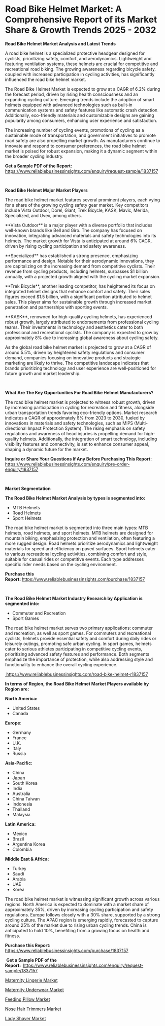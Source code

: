 <p><h1>Road Bike Helmet Market: A Comprehensive Report of its Market Share & Growth Trends 2025 - 2032</h1></p><p><strong>Road Bike Helmet Market Analysis and Latest Trends</strong></p>
<p><p>A road bike helmet is a specialized protective headgear designed for cyclists, prioritizing safety, comfort, and aerodynamics. Lightweight and featuring ventilation systems, these helmets are crucial for competitive and recreational road biking. The growing awareness regarding bicycle safety, coupled with increased participation in cycling activities, has significantly influenced the road bike helmet market.</p><p>The Road Bike Helmet Market is expected to grow at a CAGR of 6.2% during the forecast period, driven by rising health consciousness and an expanding cycling culture. Emerging trends include the adoption of smart helmets equipped with advanced technologies such as built-in communication systems and safety features like automatic crash detection. Additionally, eco-friendly materials and customizable designs are gaining popularity among consumers, enhancing user experience and satisfaction.</p><p>The increasing number of cycling events, promotions of cycling as a sustainable mode of transportation, and government initiatives to promote road safety are also propelling market growth. As manufacturers continue to innovate and respond to consumer preferences, the road bike helmet market is poised for robust expansion, making it a dynamic segment within the broader cycling industry.</p></p>
<p><strong>Get a Sample PDF of the Report:&nbsp;</strong> <a href="https://www.reliablebusinessinsights.com/enquiry/request-sample/1837157?utm_campaign=1091&utm_medium=2&utm_source=Github&utm_content=ia&utm_term=04042025&utm_id=road-bike-helmet">https://www.reliablebusinessinsights.com/enquiry/request-sample/1837157</a></p>
<p>&nbsp;</p>
<p><strong>Road Bike Helmet Major Market Players</strong></p>
<p><p>The road bike helmet market features several prominent players, each vying for a share of the growing cycling safety gear market. Key competitors include Vista Outdoor, Dorel, Giant, Trek Bicycle, KASK, Mavic, Merida, Specialized, and Uvex, among others.</p><p>**Vista Outdoor** is a major player with a diverse portfolio that includes well-known brands like Bell and Giro. The company has focused on innovation, integrating advanced materials and safety technologies into its helmets. The market growth for Vista is anticipated at around 6% CAGR, driven by rising cycling participation and safety awareness.</p><p>**Specialized** has established a strong presence, emphasizing performance and design. Notable for their aerodynamic innovations, they are capitalizing on the increasing demand from competitive cyclists. Their revenue from cycling products, including helmets, surpasses $1 billion annually, with a projected growth aligned with the cycling market expansion.</p><p>**Trek Bicycle**, another leading competitor, has heightened its focus on integrated helmet designs that enhance comfort and safety. Their sales figures exceed $1.5 billion, with a significant portion attributed to helmet sales. This player aims for sustainable growth through increased market penetration and partnerships with sporting events.</p><p>**KASK**, renowned for high-quality cycling helmets, has experienced robust growth, largely attributed to endorsements from professional cycling teams. Their investments in technology and aesthetics cater to both professional and recreational cyclists. The company is expected to grow by approximately 8% due to increasing global awareness about cycling safety.</p><p>As the global road bike helmet market is projected to grow at a CAGR of around 5.5%, driven by heightened safety regulations and consumer demand, companies focusing on innovative products and strategic marketing are likely to thrive. The competitive landscape indicates that brands prioritizing technology and user experience are well-positioned for future growth and market leadership.</p></p>
<p>&nbsp;</p>
<p><strong>What Are The Key Opportunities For Road Bike Helmet Manufacturers?</strong></p>
<p><p>The road bike helmet market is projected to witness robust growth, driven by increasing participation in cycling for recreation and fitness, alongside urban transportation trends favoring eco-friendly options. Market research indicates a CAGR of approximately 6% from 2023 to 2030, fueled by innovations in materials and safety technologies, such as MIPS (Multi-directional Impact Protection System). The rising emphasis on safety regulations and awareness of head injuries is propelling demand for high-quality helmets. Additionally, the integration of smart technology, including visibility features and connectivity, is set to enhance consumer appeal, shaping a dynamic future for the market.</p></p>
<p><strong>Inquire or Share Your Questions If Any Before Purchasing This Report:</strong> <a href="https://www.reliablebusinessinsights.com/enquiry/pre-order-enquiry/1837157?utm_campaign=1091&utm_medium=2&utm_source=Github&utm_content=ia&utm_term=04042025&utm_id=road-bike-helmet">https://www.reliablebusinessinsights.com/enquiry/pre-order-enquiry/1837157</a></p>
<p>&nbsp;</p>
<p><strong>Market Segmentation</strong></p>
<p><strong>The Road Bike Helmet Market Analysis by types is segmented into:</strong></p>
<p><ul><li>MTB Helmets</li><li>Road Helmets</li><li>Sport Helmets</li></ul></p>
<p><p>The road bike helmet market is segmented into three main types: MTB helmets, road helmets, and sport helmets. MTB helmets are designed for mountain biking, emphasizing protection and ventilation, often featuring a more rugged design. Road helmets prioritize aerodynamics and lightweight materials for speed and efficiency on paved surfaces. Sport helmets cater to various recreational cycling activities, combining comfort and style, suitable for casual rides or competitive events. Each type addresses specific rider needs based on the cycling environment.</p></p>
<p><strong>Purchase this Report:&nbsp;</strong><a href="https://www.reliablebusinessinsights.com/purchase/1837157?utm_campaign=1091&utm_medium=2&utm_source=Github&utm_content=ia&utm_term=04042025&utm_id=road-bike-helmet">https://www.reliablebusinessinsights.com/purchase/1837157</a></p>
<p>&nbsp;</p>
<p><strong>The Road Bike Helmet Market Industry Research by Application is segmented into:</strong></p>
<p><ul><li>Commuter and Recreation</li><li>Sport Games</li></ul></p>
<p><p>The road bike helmet market serves two primary applications: commuter and recreation, as well as sport games. For commuters and recreational cyclists, helmets provide essential safety and comfort during daily rides or leisurely outings, promoting safe urban cycling. In sport games, helmets cater to serious athletes participating in competitive cycling events, prioritizing advanced safety features and performance. Both segments emphasize the importance of protection, while also addressing style and functionality to enhance the overall cycling experience.</p></p>
<p><a href="https://www.reliablebusinessinsights.com/road-bike-helmet-r1837157?utm_campaign=1091&utm_medium=2&utm_source=Github&utm_content=ia&utm_term=04042025&utm_id=road-bike-helmet">&nbsp;https://www.reliablebusinessinsights.com/road-bike-helmet-r1837157</a></p>
<p><strong>In terms of Region, the Road Bike Helmet Market Players available by Region are:</strong></p>
<p>
    <p> <strong> North America: </strong>
        <ul>
            <li>United States</li>
            <li>Canada</li>
        </ul>
        </p> 
    <p> <strong> Europe: </strong>
        <ul>
            <li>Germany</li>
            <li>France</li>
            <li>U.K.</li>
            <li>Italy</li>
            <li>Russia</li>
        </ul>
        </p> 
    <p> <strong> Asia-Pacific: </strong>
        <ul>
            <li>China</li>
            <li>Japan</li>
            <li>South Korea</li>
            <li>India</li>
            <li>Australia</li>
            <li>China Taiwan</li>
            <li>Indonesia</li>
            <li>Thailand</li>
            <li>Malaysia</li>
        </ul>
        </p> 
    <p> <strong> Latin America: </strong>
        <ul>
            <li>Mexico</li>
            <li>Brazil</li>
            <li>Argentina Korea</li>
            <li>Colombia</li>
        </ul>
        </p> 
    <p> <strong> Middle East & Africa: </strong>
        <ul>
            <li>Turkey</li>
            <li>Saudi</li>
            <li>Arabia</li>
            <li>UAE</li>
            <li>Korea</li>
        </ul>
    </p>
    </p>
<p><p>The road bike helmet market is witnessing significant growth across various regions. North America is expected to dominate with a market share of approximately 35%, driven by increasing cycling participation and safety regulations. Europe follows closely with a 30% share, supported by a strong cycling culture. The APAC region is emerging rapidly, forecasted to capture around 25% of the market due to rising urban cycling trends. China is anticipated to hold 10%, benefiting from a growing focus on health and fitness.</p></p>
<p><strong>Purchase this Report: </strong><a href="https://www.reliablebusinessinsights.com/purchase/1837157?utm_campaign=1091&utm_medium=2&utm_source=Github&utm_content=ia&utm_term=04042025&utm_id=road-bike-helmet">https://www.reliablebusinessinsights.com/purchase/1837157</a></p>
<p>&nbsp;<strong>Get a Sample PDF of the Report:&nbsp;&nbsp;</strong><a href="https://www.reliablebusinessinsights.com/enquiry/request-sample/1837157?utm_campaign=1091&utm_medium=2&utm_source=Github&utm_content=ia&utm_term=04042025&utm_id=road-bike-helmet">https://www.reliablebusinessinsights.com/enquiry/request-sample/1837157</a></p>
<p><strong></strong></p>
<p><p><a href="https://github.com/roehrtizonov/Market-Research-Report-List-1/blob/main/maternity-lingerie-market.md?utm_campaign=1091&utm_medium=2&utm_source=Github&utm_content=ia&utm_term=04042025&utm_id=road-bike-helmet">Maternity Lingerie Market</a></p><p><a href="https://github.com/paullsiskec4/Market-Research-Report-List-1/blob/main/maternity-underwear-market.md?utm_campaign=1091&utm_medium=2&utm_source=Github&utm_content=ia&utm_term=04042025&utm_id=road-bike-helmet">Maternity Underwear Market</a></p><p><a href="https://github.com/altafvaraswj/Market-Research-Report-List-1/blob/main/feeding-pillow-market.md?utm_campaign=1091&utm_medium=2&utm_source=Github&utm_content=ia&utm_term=04042025&utm_id=road-bike-helmet">Feeding Pillow Market</a></p><p><a href="https://github.com/rutupueyed/Market-Research-Report-List-1/blob/main/nose-hair-trimmers-market.md?utm_campaign=1091&utm_medium=2&utm_source=Github&utm_content=ia&utm_term=04042025&utm_id=road-bike-helmet">Nose Hair Trimmers Market</a></p><p><a href="https://github.com/hurstsaqibyl/Market-Research-Report-List-1/blob/main/lady-shaver-market.md?utm_campaign=1091&utm_medium=2&utm_source=Github&utm_content=ia&utm_term=04042025&utm_id=road-bike-helmet">Lady Shaver Market</a></p></p>
